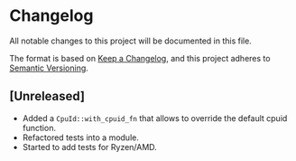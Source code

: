 # Changelog

All notable changes to this project will be documented in this file.

The format is based on [Keep a Changelog](https://keepachangelog.com/en/1.0.0/),
and this project adheres to [Semantic Versioning](https://semver.org/spec/v2.0.0.html).

## [Unreleased]

- Added a `CpuId::with_cpuid_fn` that allows to override the default cpuid function.
- Refactored tests into a module.
- Started to add tests for Ryzen/AMD.
